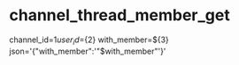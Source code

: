 # channel_thread_member_get 
 channel_id=${1} user_id=${2} with_member=${3} json='{"with_member":'"$with_member"'}'
